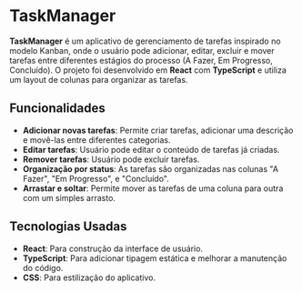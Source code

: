 # TaskManager

**TaskManager** é um aplicativo de gerenciamento de tarefas inspirado no modelo Kanban, onde o usuário pode adicionar, editar, excluir e mover tarefas entre diferentes estágios do processo (A Fazer, Em Progresso, Concluído). O projeto foi desenvolvido em **React** com **TypeScript** e utiliza um layout de colunas para organizar as tarefas.

## Funcionalidades

- **Adicionar novas tarefas**: Permite criar tarefas, adicionar uma descrição e movê-las entre diferentes categorias.
- **Editar tarefas**: Usuário pode editar o conteúdo de tarefas já criadas.
- **Remover tarefas**: Usuário pode excluir tarefas.
- **Organização por status**: As tarefas são organizadas nas colunas "A Fazer", "Em Progresso", e "Concluído".
- **Arrastar e soltar**: Permite mover as tarefas de uma coluna para outra com um simples arrasto.

## Tecnologias Usadas

- **React**: Para construção da interface de usuário.
- **TypeScript**: Para adicionar tipagem estática e melhorar a manutenção do código.
- **CSS**: Para estilização do aplicativo.

